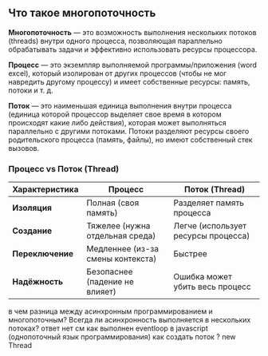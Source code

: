 ## Что такое многопоточность
**Многопоточность** — это возможность выполнения нескольких потоков (threads) внутри одного процесса, позволяющая параллельно обрабатывать задачи и эффективно использовать ресурсы процессора.

**Процесс** — это экземпляр выполняемой программы/приложения (word excel), который изолирован от других процессов (чтобы не мог навредить другому процессу)  и имеет собственные ресурсы: память, потоки и т. д.

**Поток** — это наименьшая единица выполнения внутри процесса (единица которой процессор выделяет свое время в котором происходят какие либо действия), которая может выполняться параллельно с другими потоками. Потоки разделяют ресурсы своего родительского процесса (память, файлы), но имеют собственный стек вызовов.

### **Процесс vs Поток (Thread)**

| Характеристика   | Процесс                           | Поток (Thread)                      |
| ---------------- | --------------------------------- | ----------------------------------- |
| **Изоляция**     | Полная (своя память)              | Разделяет память процесса           |
| **Создание**     | Тяжелее (нужна отдельная среда)   | Легче (использует ресурсы процесса) |
| **Переключение** | Медленнее (из-за смены контекста) | Быстрее                             |
| **Надёжность**   | Безопаснее (падение не влияет)    | Ошибка может убить весь процесс     |

в чем разница между асинхронным программированием и многопоточным?
Всегда ли асинхронность выполняется в нескольких потоках? ответ нет см как выполнен eventloop в javascript (однопоточный язык программирования)
как создать поток ? new Thread